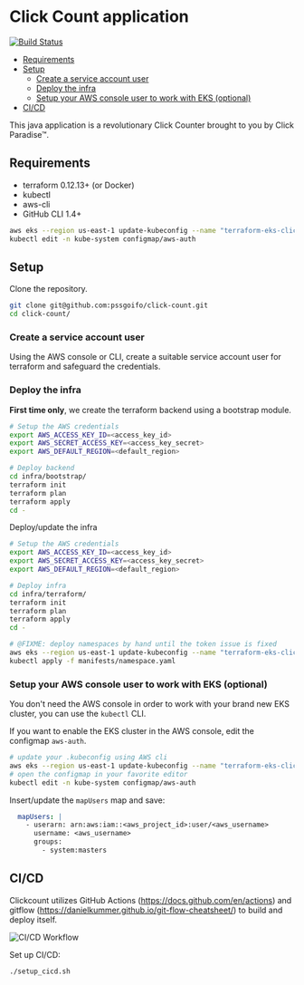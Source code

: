 # Click Count application

[![Build Status](https://travis-ci.org/xebia-france/click-count.svg)](https://travis-ci.org/xebia-france/click-count)

<!-- @import "[TOC]" {cmd="toc" depthFrom=2 depthTo=6 orderedList=false} -->

<!-- code_chunk_output -->

- [Requirements](#requirements)
- [Setup](#setup)
  - [Create a service account user](#create-a-service-account-user)
  - [Deploy the infra](#deploy-the-infra)
  - [Setup your AWS console user to work with EKS (optional)](#setup-your-aws-console-user-to-work-with-eks-optional)
- [CI/CD](#cicd)

<!-- /code_chunk_output -->


This java application is a revolutionary Click Counter brought to you by Click Paradise&trade;.

## Requirements

* terraform 0.12.13+ (or Docker)
* kubectl
* aws-cli
* GitHub CLI 1.4+

```bash
aws eks --region us-east-1 update-kubeconfig --name "terraform-eks-clickcount"
kubectl edit -n kube-system configmap/aws-auth
```

## Setup

Clone the repository.

```bash
git clone git@github.com:pssgoifo/click-count.git
cd click-count/
```

### Create a service account user

Using the AWS console or CLI, create a suitable service account user for terraform and safeguard the credentials.

### Deploy the infra

**First time only**, we create the terraform backend using a bootstrap module.

```bash
# Setup the AWS credentials
export AWS_ACCESS_KEY_ID=<access_key_id>
export AWS_SECRET_ACCESS_KEY=<access_key_secret>
export AWS_DEFAULT_REGION=<default_region>

# Deploy backend
cd infra/bootstrap/
terraform init
terraform plan
terraform apply
cd -
```

Deploy/update the infra

```bash
# Setup the AWS credentials
export AWS_ACCESS_KEY_ID=<access_key_id>
export AWS_SECRET_ACCESS_KEY=<access_key_secret>
export AWS_DEFAULT_REGION=<default_region>

# Deploy infra
cd infra/terraform/
terraform init
terraform plan
terraform apply
cd -

# @FIXME: deploy namespaces by hand until the token issue is fixed
aws eks --region us-east-1 update-kubeconfig --name "terraform-eks-clickcount"
kubectl apply -f manifests/namespace.yaml
```

### Setup your AWS console user to work with EKS (optional)

You don't need the AWS console in order to work with your brand new EKS cluster, you can use the `kubectl` CLI.

If you want to enable the EKS cluster in the AWS console, edit the configmap `aws-auth`.

```bash
# update your .kubeconfig using AWS cli
aws eks --region us-east-1 update-kubeconfig --name "terraform-eks-clickcount"
# open the configmap in your favorite editor
kubectl edit -n kube-system configmap/aws-auth
```

Insert/update the `mapUsers` map and save:

```yaml
  mapUsers: |
    - userarn: arn:aws:iam::<aws_project_id>:user/<aws_username>
      username: <aws_username>
      groups:
        - system:masters
```

## CI/CD

Clickcount utilizes GitHub Actions (<https://docs.github.com/en/actions>) and gitflow (<https://danielkummer.github.io/git-flow-cheatsheet/>) to build and deploy itself.

![CI/CD Workflow](https://www.plantuml.com/plantuml/proxy?src=https://raw.githubusercontent.com/pssgoifo/click-count/develop/ci-workflow.puml)

Set up CI/CD:

```bash
./setup_cicd.sh
```

